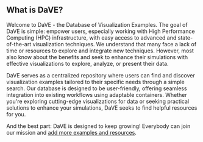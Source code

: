 ## What is DaVE? ##
Welcome to DaVE - the Database of Visualization Examples.
The goal of DaVE is simple: empower users, especially working with High Performance Computing (HPC) infrastructure, with easy access to advanced and state-of-the-art visualization techniques.
We understand that many face a lack of time or resources to explore and integrate new techniques.
However, most also know about the benefits and seek to enhance their simulations with effective visualizations to explore, analyze, or present their data.

DaVE serves as a centralized repository where users can find and discover visualization examples tailored to their specific needs through a simple search.
Our database is designed to be user-friendly, offering seamless integration into existing workflows using adaptable containers.
Whether you're exploring cutting-edge visualizations for data or seeking practical solutions to enhance your simulations, DaVE seeks to find helpful resources for you.

And the best part: DaVE is designed to keep growing!
Everybody can join our mission and [add more examples and resources](/guide_extend_dave).

<!--
## Contact ##
TODO

## Privacy Policy ##
TODO

## Imprint ##
TODO
-->
